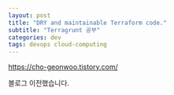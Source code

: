 ```yaml
---
layout: post
title: "DRY and maintainable Terraform code."
subtitle: "Terragrunt 공부"
categories: dev
tags: devops cloud-computing
---
```


https://cho-geonwoo.tistory.com/

블로그 이전했습니다.
